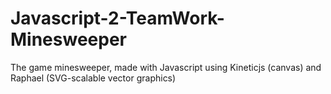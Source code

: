 Javascript-2-TeamWork-Minesweeper
=================================

The game minesweeper, made with Javascript using Kineticjs (canvas) and Raphael (SVG-scalable vector graphics)
